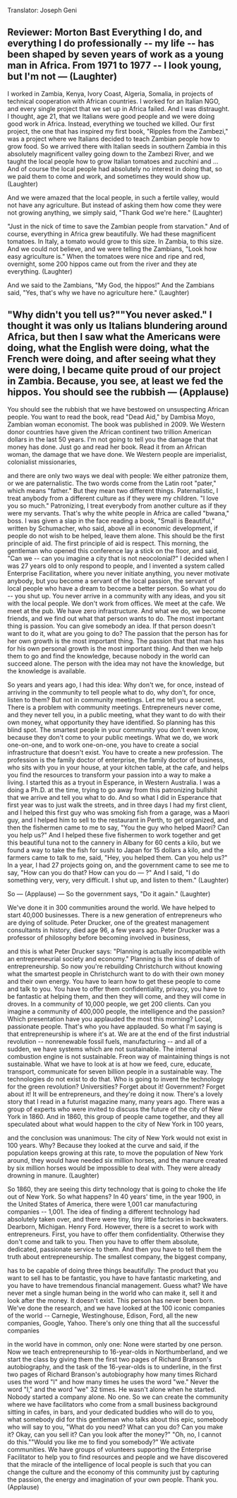 

Translator: Joseph Geni

Reviewer: Morton Bast
Everything I do, and everything I do professionally --
my life -- has been shaped
by seven years of work as a young man in Africa.
From 1971 to 1977 --
I look young, but I&#39;m not — 
(Laughter)
 --
I worked in Zambia, Kenya, Ivory Coast, Algeria, Somalia,
in projects of technical cooperation with African countries.
I worked for an Italian NGO,
and every single project that we set up in Africa
failed.
And I was distraught.
I thought, age 21, that we Italians were good people
and we were doing good work in Africa.
Instead, everything we touched we killed.
Our first project, the one that has inspired my first book,
&quot;Ripples from the Zambezi,&quot;
was a project where we Italians
decided to teach Zambian people how to grow food.
So we arrived there with Italian seeds in southern Zambia
in this absolutely magnificent valley
going down to the Zambezi River,
and we taught the local people how to grow Italian tomatoes
and zucchini and ...
And of course the local people had absolutely no interest
in doing that, so we paid them to come and work,
and sometimes they would show up. 
(Laughter)

And we were amazed that the local people,
in such a fertile valley, would not have any agriculture.
But instead of asking them how come they were not
growing anything, we simply said, &quot;Thank God we&#39;re here.&quot; 
(Laughter)

&quot;Just in the nick of time to save the Zambian people from starvation.&quot;
And of course, everything in Africa grew beautifully.
We had these magnificent tomatoes. In Italy, a tomato
would grow to this size. In Zambia, to this size.
And we could not believe, and we were telling the Zambians,
&quot;Look how easy agriculture is.&quot;
When the tomatoes were nice and ripe and red,
overnight, some 200 hippos came out from the river
and they ate everything. 
(Laughter)

And we said to the Zambians, &quot;My God, the hippos!&quot;
And the Zambians said, &quot;Yes, that&#39;s why we have no agriculture here.&quot; 
(Laughter)

&quot;Why didn&#39;t you tell us?&quot;&quot;You never asked.&quot;
I thought it was only us Italians blundering around Africa,
but then I saw what the Americans were doing,
what the English were doing, what the French were doing,
and after seeing what they were doing,
I became quite proud of our project in Zambia.
Because, you see, at least we fed the hippos.
You should see the rubbish — 
(Applause)
 --
You should see the rubbish that we have bestowed
on unsuspecting African people.
You want to read the book,
read &quot;Dead Aid,&quot; by Dambisa Moyo,
Zambian woman economist.
The book was published in 2009.
We Western donor countries have given the African continent
two trillion American dollars in the last 50 years.
I&#39;m not going to tell you the damage that that money has done.
Just go and read her book.
Read it from an African woman, the damage that we have done.
We Western people are imperialist, colonialist missionaries,

and there are only two ways we deal with people:
We either patronize them, or we are paternalistic.
The two words come from the Latin root &quot;pater,&quot;
which means &quot;father.&quot;
But they mean two different things.
Paternalistic, I treat anybody from a different culture
as if they were my children. &quot;I love you so much.&quot;
Patronizing, I treat everybody from another culture
as if they were my servants.
That&#39;s why the white people in Africa are called &quot;bwana,&quot; boss.
I was given a slap in the face reading a book,
&quot;Small is Beautiful,&quot; written by Schumacher, who said,
above all in economic development, if people
do not wish to be helped, leave them alone.
This should be the first principle of aid.
The first principle of aid is respect.
This morning, the gentleman who opened this conference
lay a stick on the floor, and said,
&quot;Can we -- can you imagine a city
that is not neocolonial?&quot;
I decided when I was 27 years old
to only respond to people,
and I invented a system called Enterprise Facilitation,
where you never initiate anything,
you never motivate anybody, but you become a servant
of the local passion, the servant of local people
who have a dream to become a better person.
So what you do -- you shut up.
You never arrive in a community with any ideas,
and you sit with the local people.
We don&#39;t work from offices.
We meet at the cafe. We meet at the pub.
We have zero infrastructure.
And what we do, we become friends,
and we find out what that person wants to do.
The most important thing is passion.
You can give somebody an idea.
If that person doesn&#39;t want to do it,
what are you going to do?
The passion that the person has for her own growth
is the most important thing.
The passion that that man has for his own personal growth
is the most important thing.
And then we help them to go and find the knowledge,
because nobody in the world can succeed alone.
The person with the idea may not have the knowledge,
but the knowledge is available.

So years and years ago, I had this idea:
Why don&#39;t we, for once, instead of arriving in the community
to tell people what to do, why don&#39;t, for once,
listen to them? But not in community meetings.
Let me tell you a secret.
There is a problem with community meetings.
Entrepreneurs never come,
and they never tell you, in a public meeting,
what they want to do with their own money,
what opportunity they have identified.
So planning has this blind spot.
The smartest people in your community you don&#39;t even know,
because they don&#39;t come to your public meetings.
What we do, we work one-on-one,
and to work one-on-one, you have to create
a social infrastructure that doesn&#39;t exist.
You have to create a new profession.
The profession is the family doctor of enterprise,
the family doctor of business, who sits with you
in your house, at your kitchen table, at the cafe,
and helps you find the resources to transform your passion
into a way to make a living.
I started this as a tryout in Esperance, in Western Australia.
I was a doing a Ph.D. at the time,
trying to go away from this patronizing bullshit
that we arrive and tell you what to do.
And so what I did in Esperance that first year
was to just walk the streets, and in three days
I had my first client, and I helped this first guy
who was smoking fish from a garage, was a Maori guy,
and I helped him to sell to the restaurant in Perth,
to get organized, and then the fishermen came to me to say,
&quot;You the guy who helped Maori? Can you help us?&quot;
And I helped these five fishermen to work together
and get this beautiful tuna not to the cannery in Albany
for 60 cents a kilo, but we found a way
to take the fish for sushi to Japan for 15 dollars a kilo,
and the farmers came to talk to me, said,
&quot;Hey, you helped them. Can you help us?&quot;
In a year, I had 27 projects going on,
and the government came to see me to say,
&quot;How can you do that?
How can you do — ?&quot; And I said, &quot;I do something very, very, very difficult.
I shut up, and listen to them.&quot; 
(Laughter)

So — 
(Applause)
 —
So the government says, &quot;Do it again.&quot; 
(Laughter)

We&#39;ve done it in 300 communities around the world.
We have helped to start 40,000 businesses.
There is a new generation of entrepreneurs
who are dying of solitude.
Peter Drucker, one of the greatest management consultants in history,
died age 96, a few years ago.
Peter Drucker was a professor of philosophy
before becoming involved in business,

and this is what Peter Drucker says:
&quot;Planning is actually incompatible
with an entrepreneurial society and economy.&quot;
Planning is the kiss of death of entrepreneurship.
So now you&#39;re rebuilding Christchurch
without knowing what the smartest people in Christchurch
want to do with their own money and their own energy.
You have to learn how to get these people
to come and talk to you.
You have to offer them confidentiality, privacy,
you have to be fantastic at helping them,
and then they will come, and they will come in droves.
In a community of 10,000 people, we get 200 clients.
Can you imagine a community of 400,000 people,
the intelligence and the passion?
Which presentation have you applauded the most this morning?
Local, passionate people. That&#39;s who you have applauded.
So what I&#39;m saying is that
entrepreneurship is where it&#39;s at.
We are at the end of the first industrial revolution --
nonrenewable fossil fuels, manufacturing --
and all of a sudden, we have systems which are not sustainable.
The internal combustion engine is not sustainable.
Freon way of maintaining things is not sustainable.
What we have to look at is at how we
feed, cure, educate, transport, communicate
for seven billion people in a sustainable way.
The technologies do not exist to do that.
Who is going to invent the technology
for the green revolution? Universities? Forget about it!
Government? Forget about it!
It will be entrepreneurs, and they&#39;re doing it now.
There&#39;s a lovely story that I read in a futurist magazine
many, many years ago.
There was a group of experts who were invited
to discuss the future of the city of New York in 1860.
And in 1860, this group of people came together,
and they all speculated about what would happen
to the city of New York in 100 years,

and the conclusion was unanimous:
The city of New York would not exist in 100 years.
Why? Because they looked at the curve and said,
if the population keeps growing at this rate,
to move the population of New York around,
they would have needed six million horses,
and the manure created by six million horses
would be impossible to deal with.
They were already drowning in manure. 
(Laughter)

So 1860, they are seeing this dirty technology
that is going to choke the life out of New York.
So what happens? In 40 years&#39; time, in the year 1900,
in the United States of America, there were 1,001
car manufacturing companies -- 1,001.
The idea of finding a different technology
had absolutely taken over,
and there were tiny, tiny little factories in backwaters.
Dearborn, Michigan. Henry Ford.
However, there is a secret to work with entrepreneurs.
First, you have to offer them confidentiality.
Otherwise they don&#39;t come and talk to you.
Then you have to offer them absolute, dedicated,
passionate service to them.
And then you have to tell them the truth about entrepreneurship.
The smallest company, the biggest company,

has to be capable of doing three things beautifully:
The product that you want to sell has to be fantastic,
you have to have fantastic marketing,
and you have to have tremendous financial management.
Guess what?
We have never met a single human being
in the world who can make it, sell it and look after the money.
It doesn&#39;t exist.
This person has never been born.
We&#39;ve done the research, and we have looked
at the 100 iconic companies of the world --
Carnegie, Westinghouse, Edison, Ford,
all the new companies, Google, Yahoo.
There&#39;s only one thing that all the successful companies

in the world have in common, only one:
None were started by one person.
Now we teach entrepreneurship to 16-year-olds
in Northumberland, and we start the class
by giving them the first two pages of Richard Branson&#39;s autobiography,
and the task of the 16-year-olds is to underline,
in the first two pages of Richard Branson&#39;s autobiography
how many times Richard uses the word &quot;I&quot;
and how many times he uses the word &quot;we.&quot;
Never the word &quot;I,&quot; and the word &quot;we&quot; 32 times.
He wasn&#39;t alone when he started.
Nobody started a company alone. No one.
So we can create the community
where we have facilitators who come from a small business background
sitting in cafes, in bars, and your dedicated buddies
who will do to you, what somebody did for this gentleman
who talks about this epic,
somebody who will say to you, &quot;What do you need?
What can you do? Can you make it?
Okay, can you sell it? Can you look after the money?&quot;
&quot;Oh, no, I cannot do this.&quot;&quot;Would you like me to find you somebody?&quot;
We activate communities.
We have groups of volunteers supporting the Enterprise Facilitator
to help you to find resources and people
and we have discovered that the miracle
of the intelligence of local people is such
that you can change the culture and the economy
of this community just by capturing the passion,
the energy and imagination of your own people.
Thank you. 
(Applause)

